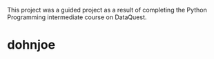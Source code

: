 This project was a guided project as a result of completing the Python Programming intermediate course on DataQuest. 







# dohnjoe
